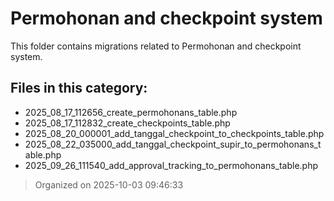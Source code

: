 # Permohonan and checkpoint system

This folder contains migrations related to Permohonan and checkpoint system.

## Files in this category:
- 2025_08_17_112656_create_permohonans_table.php
- 2025_08_17_112832_create_checkpoints_table.php
- 2025_08_20_000001_add_tanggal_checkpoint_to_checkpoints_table.php
- 2025_08_22_035000_add_tanggal_checkpoint_supir_to_permohonans_table.php
- 2025_09_26_111540_add_approval_tracking_to_permohonans_table.php

> Organized on 2025-10-03 09:46:33
